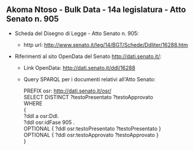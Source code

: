 ## Akoma Ntoso - Bulk Data - 14a legislatura - Atto Senato n. 905 ##

* Scheda del Disegno di Legge - Atto Senato n. 905:
	* http url: http://www.senato.it/leg/14/BGT/Schede/Ddliter/16288.htm

* Riferimenti al sito OpenData del Senato http://dati.senato.it/:
	* Link OpenData: http://dati.senato.it/ddl/16288
	* Query SPARQL per i documenti relativi all'Atto Senato:

        PREFIX osr: <http://dati.senato.it/osr/>  
		SELECT DISTINCT ?testoPresentato ?testoApprovato  
		WHERE  
		{  
		    ?ddl a osr:Ddl.  
		    ?ddl osr:idFase 905 .  
		    OPTIONAL { ?ddl osr:testoPresentato ?testoPresentato }  
		    OPTIONAL { ?ddl osr:testoApprovato ?testoApprovato }  
		}
		